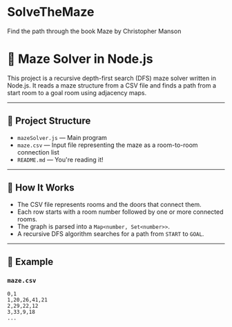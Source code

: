 # SolveTheMaze
Find the path through the book Maze by Christopher Manson

# 🧩 Maze Solver in Node.js

This project is a recursive depth-first search (DFS) maze solver written in Node.js. It reads a maze structure from a CSV file and finds a path from a start room to a goal room using adjacency maps.

---

## 📂 Project Structure

- `mazeSolver.js` — Main program
- `maze.csv` — Input file representing the maze as a room-to-room connection list
- `README.md` — You're reading it!

---

## 🔧 How It Works

- The CSV file represents rooms and the doors that connect them.
- Each row starts with a room number followed by one or more connected rooms.
- The graph is parsed into a `Map<number, Set<number>>`.
- A recursive DFS algorithm searches for a path from `START` to `GOAL`.

---

## 🧠 Example

### `maze.csv`
```csv
0,1
1,20,26,41,21
2,29,22,12
3,33,9,18
...

